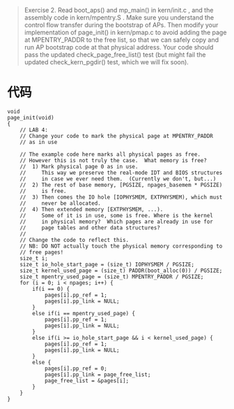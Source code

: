 >Exercise 2. Read boot_aps() and mp_main() in kern/init.c , and the assembly code in kern/mpentry.S . Make sure you understand the control flow transfer during the bootstrap of APs. Then modify your implementation of page_init() in kern/pmap.c to avoid adding the page at MPENTRY_PADDR to the free list, so that we can safely copy and run AP bootstrap code at that physical address. Your code should pass the updated check_page_free_list() test (but might fail the updated check_kern_pgdir() test, which we will fix soon).

# 代码

```
void
page_init(void)
{
	// LAB 4:
	// Change your code to mark the physical page at MPENTRY_PADDR
	// as in use

	// The example code here marks all physical pages as free.
	// However this is not truly the case.  What memory is free?
	//  1) Mark physical page 0 as in use.
	//     This way we preserve the real-mode IDT and BIOS structures
	//     in case we ever need them.  (Currently we don't, but...)
	//  2) The rest of base memory, [PGSIZE, npages_basemem * PGSIZE)
	//     is free.
	//  3) Then comes the IO hole [IOPHYSMEM, EXTPHYSMEM), which must
	//     never be allocated.
	//  4) Then extended memory [EXTPHYSMEM, ...).
	//     Some of it is in use, some is free. Where is the kernel
	//     in physical memory?  Which pages are already in use for
	//     page tables and other data structures?
	//
	// Change the code to reflect this.
	// NB: DO NOT actually touch the physical memory corresponding to
	// free pages!
	size_t i;
	size_t io_hole_start_page = (size_t) IOPHYSMEM / PGSIZE;
	size_t kernel_used_page = (size_t) PADDR(boot_alloc(0)) / PGSIZE;
	size_t mpentry_used_page = (size_t) MPENTRY_PADDR / PGSIZE;
	for (i = 0; i < npages; i++) {
		if(i == 0) {
			pages[i].pp_ref = 1;
			pages[i].pp_link = NULL;
		}
		else if(i == mpentry_used_page) {
			pages[i].pp_ref = 1;
			pages[i].pp_link = NULL;
		}
		else if(i >= io_hole_start_page && i < kernel_used_page) {
			pages[i].pp_ref = 1;
			pages[i].pp_link = NULL;
		}
		else {
			pages[i].pp_ref = 0;
			pages[i].pp_link = page_free_list;
			page_free_list = &pages[i];
		}
	}
}
```